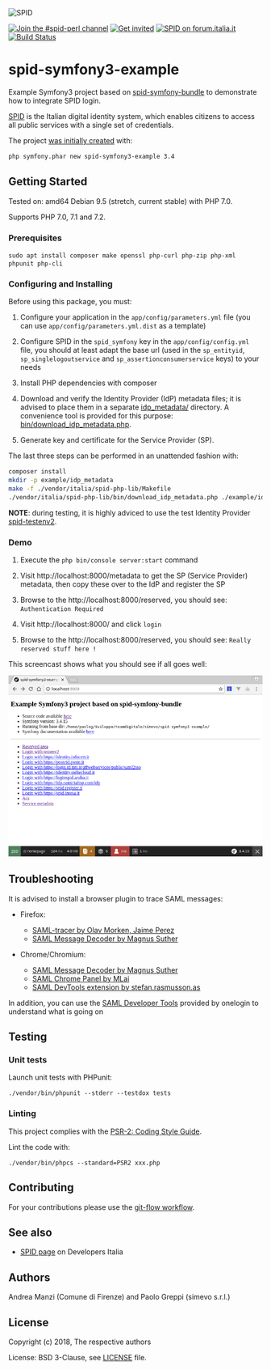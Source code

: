 <img src="https://github.com/italia/spid-graphics/blob/master/spid-logos/spid-logo-b-lb.png" alt="SPID" data-canonical-src="https://github.com/italia/spid-graphics/blob/master/spid-logos/spid-logo-b-lb.png" width="500" height="98" />

[![Join the #spid-perl channel](https://img.shields.io/badge/Slack%20channel-%23spid--perl-blue.svg?logo=slack)](https://developersitalia.slack.com/messages/C7ESTMQDQ)
[![Get invited](https://slack.developers.italia.it/badge.svg)](https://slack.developers.italia.it/)
[![SPID on forum.italia.it](https://img.shields.io/badge/Forum-SPID-blue.svg)](https://forum.italia.it/c/spid)
[![Build Status](https://travis-ci.com/simevo/spid-symfony3-example.svg?branch=master)](https://travis-ci.com/simevo/spid-symfony3-example)

# spid-symfony3-example

Example Symfony3 project based on [spid-symfony-bundle](https://github.com/italia/spid-symfony-bundle) to demonstrate how to integrate SPID login.

[SPID](https://www.spid.gov.it/) is the Italian digital identity system, which enables citizens to access all public services with a single set of credentials.

The project [was initially created](https://symfony.com/doc/3.4/setup.html) with:

```sh
php symfony.phar new spid-symfony3-example 3.4
```

## Getting Started

Tested on: amd64 Debian 9.5 (stretch, current stable) with PHP 7.0.

Supports PHP 7.0, 7.1 and 7.2.

### Prerequisites

```
sudo apt install composer make openssl php-curl php-zip php-xml phpunit php-cli
```

### Configuring and Installing

Before using this package, you must:

1. Configure your application in the `app/config/parameters.yml` file (you can use `app/config/parameters.yml.dist` as a template)

2. Configure SPID in the `spid_symfony` key in the `app/config/config.yml` file, you should at least adapt the base url (used in the `sp_entityid`, `sp_singlelogoutservice` and `sp_assertionconsumerservice` keys) to your needs

3. Install PHP dependencies with composer

4. Download and verify the Identity Provider (IdP) metadata files; it is advised to place them in a separate [idp_metadata/](example/idp_metadata/) directory. A convenience tool is provided for this purpose: [bin/download_idp_metadata.php](bin/download_idp_metadata.php).

5. Generate key and certificate for the Service Provider (SP).

The last three steps can be performed in an unattended fashion with:
```sh
composer install
mkdir -p example/idp_metadata
make -f ./vendor/italia/spid-php-lib/Makefile
./vendor/italia/spid-php-lib/bin/download_idp_metadata.php ./example/idp_metadata
```

**NOTE**: during testing, it is highly adviced to use the test Identity Provider [spid-testenv2](https://github.com/italia/spid-testenv2).

### Demo

  1. Execute the `php bin/console server:start` command

  2. Visit http://localhost:8000/metadata to get the SP (Service Provider) metadata, then copy these over to the IdP and register the SP

  3. Browse to the http://localhost:8000/reserved, you should see: `Authentication Required`

  4. Visit http://localhost:8000/ and click `login`

  5. Browse to the http://localhost:8000/reserved, you should see: `Really reserved stuff here !`

This screencast shows what you should see if all goes well:

![img](images/screencast.gif)

## Troubleshooting

It is advised to install a browser plugin to trace SAML messages:

- Firefox:

  - [SAML-tracer by Olav Morken, Jaime Perez](https://addons.mozilla.org/en-US/firefox/addon/saml-tracer/)
  - [SAML Message Decoder by Magnus Suther](https://addons.mozilla.org/en-US/firefox/addon/saml-message-decoder-extension/)

- Chrome/Chromium:

  - [SAML Message Decoder by Magnus Suther](https://chrome.google.com/webstore/detail/saml-message-decoder/mpabchoaimgbdbbjjieoaeiibojelbhm)
  - [SAML Chrome Panel by MLai](https://chrome.google.com/webstore/detail/saml-chrome-panel/paijfdbeoenhembfhkhllainmocckace)
  - [SAML DevTools extension by stefan.rasmusson.as](https://chrome.google.com/webstore/detail/saml-devtools-extension/jndllhgbinhiiddokbeoeepbppdnhhio)

In addition, you can use the [SAML Developer Tools](https://www.samltool.com/online_tools.php) provided by onelogin to understand what is going on

## Testing

### Unit tests

Launch unit tests with PHPunit:
```
./vendor/bin/phpunit --stderr --testdox tests
```

### Linting

This project complies with the [PSR-2: Coding Style Guide](https://www.php-fig.org/psr/psr-2/).

Lint the code with:
```
./vendor/bin/phpcs --standard=PSR2 xxx.php
```

## Contributing

For your contributions please use the [git-flow workflow](https://danielkummer.github.io/git-flow-cheatsheet/).

## See also

* [SPID page](https://developers.italia.it/it/spid) on Developers Italia

## Authors

Andrea Manzi (Comune di Firenze) and Paolo Greppi (simevo s.r.l.)

## License

Copyright (c) 2018, The respective authors

License: BSD 3-Clause, see [LICENSE](LICENSE) file.
